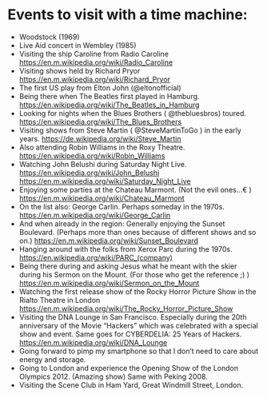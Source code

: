 # Events to visit with a time machine:

* Woodstock (1969)
* Live Aid concert in Wembley (1985)
* Visiting the ship Caroline from Radio Caroline
https://en.m.wikipedia.org/wiki/Radio_Caroline
* Visiting shows held by Richard Pryor
https://en.m.wikipedia.org/wiki/Richard_Pryor
* The first US play from Elton John (@eltonofficial)
* Being there when The Beatles first played in Hamburg.
https://en.wikipedia.org/wiki/The_Beatles_in_Hamburg
* Looking for nights when the Blues Brothers ( @thebluesbros) toured.
https://en.wikipedia.org/wiki/The_Blues_Brothers
* Visiting shows from Steve Martin ( @SteveMartinToGo ) in the early years.
https://de.wikipedia.org/wiki/Steve_Martin
* Also attending Robin Williams in the Roxy Theatre.
https://en.wikipedia.org/wiki/Robin_Williams
* Watching John Belushi during Saturday Night Live.
https://en.wikipedia.org/wiki/John_Belushi
https://en.m.wikipedia.org/wiki/Saturday_Night_Live
* Enjoying some parties at the Chateau Marmont. (Not the evil ones…€ )
https://en.m.wikipedia.org/wiki/Chateau_Marmont
* On the list also: George Carlin. Perhaps someday in the 1970s.
https://en.m.wikipedia.org/wiki/George_Carlin
* And when already in the region: Generally enjoying the Sunset Boulevard. (Perhaps more than ones because of different shows and so on.)
https://en.m.wikipedia.org/wiki/Sunset_Boulevard
* Hanging around with the folks from Xerox Parc during the 1970s.
https://en.wikipedia.org/wiki/PARC_(company)
* Being there during and asking Jesus what he meant with the skier during his Sermon on the Mount. (For those who get the reference ;) )
https://en.m.wikipedia.org/wiki/Sermon_on_the_Mount
* Watching the first release show of the Rocky Horror Picture Show in the  Rialto Theatre in London
https://en.m.wikipedia.org/wiki/The_Rocky_Horror_Picture_Show
* Visiting the DNA Lounge in San Francisco. Especially during the 20th anniversary of the Movie “Hackers” which was celebrated with a special show and event. Same goes for CYBERDELIA: 25 Years of Hackers.
https://en.m.wikipedia.org/wiki/DNA_Lounge
* Going forward to pimp my smartphone so that I don’t need to care about energy and storage.
* Going to London and experience the Opening Show of the London Olympics 2012. (Amazing show) Same with Peking 2008.
* Visiting the Scene Club in Ham Yard, Great Windmill Street, London.